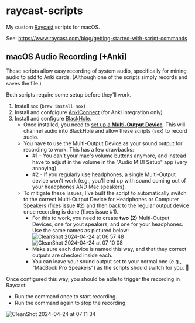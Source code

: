 # raycast-scripts

My custom [Raycast](raycast.com) scripts for macOS.

See: https://www.raycast.com/blog/getting-started-with-script-commands

## macOS Audio Recording (+Anki)

These scripts allow easy recording of system audio, specifically for mining audio to add to Anki cards. (Although one of the scripts simply records and saves the file.)

Both scripts require some setup before they'll work.

1. Install `sox` (`brew install sox`)
2. Install and confgigure [AnkiConnect](https://ankiweb.net/shared/info/2055492159) (for Anki integration only)
3. Install and configure [BlackHole](https://github.com/ExistentialAudio/BlackHole).
   - Once installed, you need to [set up a **Multi-Output Device**](https://github.com/ExistentialAudio/BlackHole/wiki/Multi-Output-Device). This will channel audio into BlackHole and allow these scripts (`sox`) to record audio.
   - You have to use the Multi-Output Device as your sound output for recording to work. This has a few drawbacks:
     - #1 - You can't your mac's volume buttons anymore, and instead have to adjust in the volume in the "Audio MIDI Setup" app (very annoying).
     - #2 - If you regularly use headphones, a single Multi-Output device won't work (e.g., you'll end up with sound coming out of your headphones AND Mac speakers).
   - To mitigate these issues, I've built the script to automatically switch to the correct Multi-Output Device for Headphones or Computer Speakers (fixes issue #2) and then back to the regular output device once recording is done (fixes issue #1).
     - For this to work, you need to create **two (2)** Multi-Output Devices, one for yout speakers, and one for your headphones. Use the same names as pictured below:
![CleanShot 2024-04-24 at 06 57 48](https://github.com/hamstu/raycast-scripts/assets/809093/10d75e95-4994-4b6d-acb3-b160143f1c62)
![CleanShot 2024-04-24 at 07 10 08](https://github.com/hamstu/raycast-scripts/assets/809093/2d57ed98-ae33-431d-aa3a-9609961f0fdb)
     - Make sure each device is named this way, and that they correct outputs are checked inside each.
     - You can leave your sound output set to your normal one (e.g., "MacBook Pro Speakers") as the scripts should switch for you. 🎉
    
Once configured this way, you should be able to trigger the recording in Raycast:

* Run the command once to start recording.
* Run the command again to stop the recording.
  
![CleanShot 2024-04-24 at 07 11 34](https://github.com/hamstu/raycast-scripts/assets/809093/78a9ea3f-0d9e-4acb-8ffa-284ed4c4e24b)
